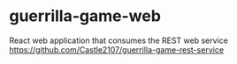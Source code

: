 # guerrilla-game-web
React web application that consumes the REST web service https://github.com/Castle2107/guerrilla-game-rest-service
